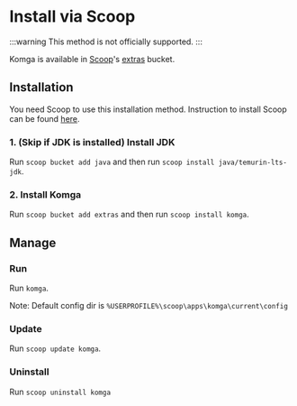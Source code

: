 # Install via Scoop

:::warning
This method is not officially supported.
:::

Komga is available in [Scoop](https://github.com/ScoopInstaller/Scoop)'s [extras](https://github.com/ScoopInstaller/Extras) bucket.

## Installation

You need Scoop to use this installation method. Instruction to install Scoop can be found [here](https://github.com/ScoopInstaller/Scoop#installation).

### 1. (Skip if JDK is installed) Install JDK
Run `scoop bucket add java` and then run `scoop install java/temurin-lts-jdk`.

### 2. Install Komga
Run `scoop bucket add extras` and then run `scoop install komga`.

## Manage
### Run
Run `komga`.

Note: Default config dir is `%USERPROFILE%\scoop\apps\komga\current\config`

### Update
Run `scoop update komga`.

### Uninstall
Run `scoop uninstall komga`
